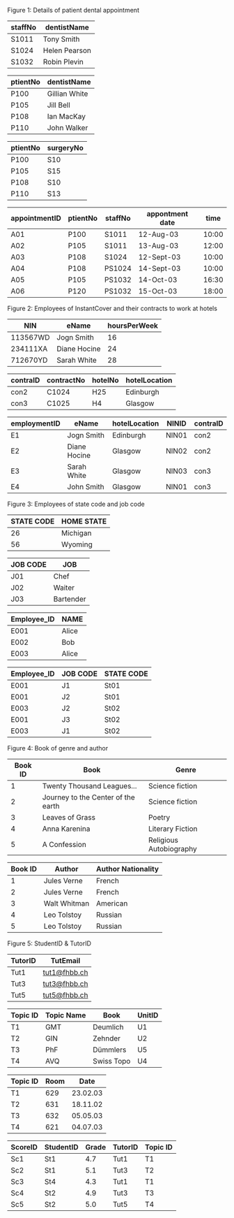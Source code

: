Figure 1: Details of patient dental appointment

| staffNo | dentistName   |
| ------- | ------------- |
| S1011   | Tony Smith    |
| S1024   | Helen Pearson |
| S1032   | Robin Plevin  |

| ptientNo | dentistName   |
| -------- | ------------- |
| P100     | Gillian White |
| P105     | Jill Bell     |
| P108     | Ian MacKay    |
| P110     | John Walker   |

| ptientNo | surgeryNo |
| -------- | --------- |
| P100     | S10       |
| P105     | S15       |
| P108     | S10       |
| P110     | S13       |

| appointmentID | ptientNo | staffNo | appontment date | time  |
| ------------- | -------- | ------- | --------------- | ----- |
| A01           | P100     | S1011   | 12-Aug-03       | 10:00 |
| A02           | P105     | S1011   | 13-Aug-03       | 12:00 |
| A03           | P108     | S1024   | 12-Sept-03      | 10:00 |
| A04           | P108     | PS1024  | 14-Sept-03      | 10:00 |
| A05           | P105     | PS1032  | 14-Oct-03       | 16:30 |
| A06           | P120     | PS1032  | 15-Oct-03       | 18:00 |

Figure 2: Employees of InstantCover and their contracts to work at hotels

| NIN      | eName        | hoursPerWeek |
| -------- | ------------ | ------------ |
| 113567WD | Jogn Smith   | 16           |
| 234111XA | Diane Hocine | 24           |
| 712670YD | Sarah White  | 28           |

| contraID | contractNo | hotelNo | hotelLocation |
| -------- | ---------- | ------- | ------------- |
| con2     | C1024      | H25     | Edinburgh     |
| con3     | C1025      | H4      | Glasgow       |

| employmentID | eName        | hotelLocation | NINID | contraID |
| ------------ | ------------ | ------------- | ----- | -------- |
| E1           | Jogn Smith   | Edinburgh     | NIN01 | con2     |
| E2           | Diane Hocine | Glasgow       | NIN02 | con2     |
| E3           | Sarah White  | Glasgow       | NIN03 | con3     |
| E4           | John Smith   | Glasgow       | NIN01 | con3     |

Figure 3: Employees of state code and job code

| STATE CODE | HOME STATE |
| ---------- | ---------- |
| 26         | Michigan   |
| 56         | Wyoming    |

| JOB CODE | JOB       |
| -------- | --------- |
| J01      | Chef      |
| J02      | Waiter    |
| J03      | Bartender |

| Employee_ID | NAME  |
| ----------- | ----- |
| E001        | Alice |
| E002        | Bob   |
| E003        | Alice |

| Employee_ID | JOB CODE | STATE CODE |
| ----------- | -------- | ---------- |
| E001        | J1       | St01       |
| E001        | J2       | St01       |
| E003        | J2       | St02       |
| E001        | J3       | St02       |
| E003        | J1       | St02       |

Figure 4: Book of genre and author

| Book ID | Book                               | Genre                   |
| ------- | ---------------------------------- | ----------------------- |
| 1       | Twenty Thousand Leagues...         | Science fiction         |
| 2       | Journey to the Center of the earth | Science fiction         |
| 3       | Leaves of Grass                    | Poetry                  |
| 4       | Anna Karenina                      | Literary Fiction        |
| 5       | A Confession                       | Religious Autobiography |

| Book ID | Author       | Author Nationality |
| ------- | ------------ | ------------------ |
| 1       | Jules Verne  | French             |
| 2       | Jules Verne  | French             |
| 3       | Walt Whitman | American           |
| 4       | Leo Tolstoy  | Russian            |
| 5       | Leo Tolstoy  | Russian            |

Figure 5: StudentID & TutorID

| TutorID | TutEmail     |
| ------- | ------------ |
| Tut1    | tut1@fhbb.ch |
| Tut3    | tut3@fhbb.ch |
| Tut5    | tut5@fhbb.ch |

| Topic ID | Topic Name | Book       | UnitID |
| -------- | ---------- | ---------- | ------ |
| T1       | GMT        | Deumlich   | U1     |
| T2       | GIN        | Zehnder    | U2     |
| T3       | PhF        | Dümmlers   | U5     |
| T4       | AVQ        | Swiss Topo | U4     |

| Topic ID | Room | Date     |
| -------- | ---- | -------- |
| T1       | 629  | 23.02.03 |
| T2       | 631  | 18.11.02 |
| T3       | 632  | 05.05.03 |
| T4       | 621  | 04.07.03 |

| ScoreID | StudentID | Grade | TutorID | Topic ID |
| ------- | --------- | ----- | ------- | -------- |
| Sc1     | St1       | 4.7   | Tut1    | T1       |
| Sc2     | St1       | 5.1   | Tut3    | T2       |
| Sc3     | St4       | 4.3   | Tut1    | T1       |
| Sc4     | St2       | 4.9   | Tut3    | T3       |
| Sc5     | St2       | 5.0   | Tut5    | T4       |
